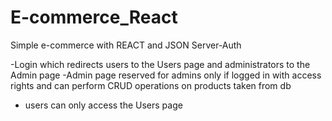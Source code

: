 # E-commerce_React

Simple e-commerce with REACT and JSON Server-Auth

-Login which redirects users to the Users page and administrators to the Admin page
-Admin page reserved for admins only if logged in with access rights and can perform CRUD operations on products taken from db
- users can only access the Users page
